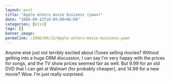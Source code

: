 ```yaml
---
layout: post
title: "Apple enters movie business (yawn)"
date: "2006-09-12T16:09:00+06:00"
categories: [misc]
tags: []
banner_image: 
permalink: /2006/09/12/Apple-enters-movie-business-yawn
---
```


Anyone else just not terribly excited about iTunes selling movies? Without getting into a huge DRM discussion, I can say I'm very happy with the prices for songs, and the TV show prices seemed fair as well. But 9.99 for an old DVD that I can get at Walmart (for probably cheaper), and 14.99 for a new movie? Wow. I'm just really surprised.